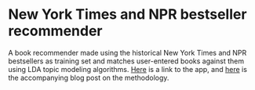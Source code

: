 New York Times and NPR bestseller recommender
================

A book recommender made using the historical New York Times and NPR bestsellers as training set and matches user-entered books against them using LDA topic modeling algorithms. [Here](https://runzemc.shinyapps.io/books/) is a link to the app, and [here](http://www.runzemc.com/2014/10/building-a-book-recommender-using-topic-modeling.html) is the accompanying blog post on the methodology.
